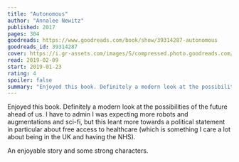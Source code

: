 ```yaml
---
title: "Autonomous"
author: "Annalee Newitz"
published: 2017
pages: 304
goodreads: https://www.goodreads.com/book/show/39314287-autonomous
goodreads_id: 39314287
cover: https://i.gr-assets.com/images/S/compressed.photo.goodreads.com/books/1521385355l/39314287._SX98_.jpg
read: 2019-02-09
start: 2019-01-23
rating: 4
spoiler: false
summary: "Enjoyed this book. Definitely a modern look at the possibilities of the future ahead of us. I have to admin I was expecting more robots and augmentations and sci-fi, but this leant more towards a political statement in particular about free access to healthcare (which is something I care a lot about being in the UK and having the NHS)."
---
```


Enjoyed this book. Definitely a modern look at the possibilities of the future ahead of us. I have to admin I was expecting more robots and augmentations and sci-fi, but this leant more towards a political statement in particular about free access to healthcare (which is something I care a lot about being in the UK and having the NHS).  
  
An enjoyable story and some strong characters.
